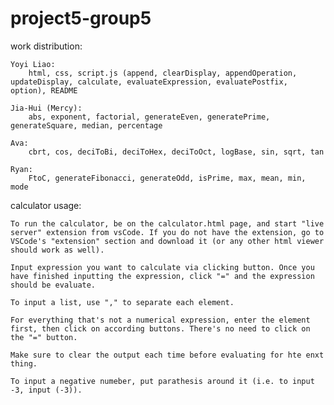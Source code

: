 # project5-group5

work distribution:

    Yoyi Liao: 
        html, css, script.js (append, clearDisplay, appendOperation, updateDisplay, calculate, evaluateExpression, evaluatePostfix, option), README

    Jia-Hui (Mercy): 
        abs, exponent, factorial, generateEven, generatePrime, generateSquare, median, percentage

    Ava: 
        cbrt, cos, deciToBi, deciToHex, deciToOct, logBase, sin, sqrt, tan

    Ryan: 
        FtoC, generateFibonacci, generateOdd, isPrime, max, mean, min, mode

calculator usage:

    To run the calculator, be on the calculator.html page, and start "live server" extension from vsCode. If you do not have the extension, go to VSCode's "extension" section and download it (or any other html viewer should work as well).

    Input expression you want to calculate via clicking button. Once you have finished inputting the expression, click "=" and the expression should be evaluate.

    To input a list, use "," to separate each element. 

    For everything that's not a numerical expression, enter the element first, then click on according buttons. There's no need to click on the "=" button.

    Make sure to clear the output each time before evaluating for hte enxt thing. 

    To input a negative numeber, put parathesis around it (i.e. to input -3, input (-3)).